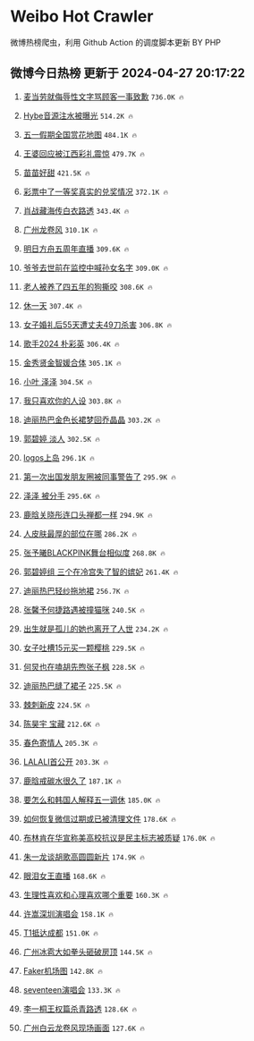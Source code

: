 # Weibo Hot Crawler 



微博热榜爬虫，利用 Github Action 的调度脚本更新 BY PHP 


## 微博今日热榜 更新于 2024-04-27 20:17:22 
1. [麦当劳就侮辱性文字骂顾客一事致歉](https://s.weibo.com/weibo?q=%23%E9%BA%A6%E5%BD%93%E5%8A%B3%E5%B0%B1%E4%BE%AE%E8%BE%B1%E6%80%A7%E6%96%87%E5%AD%97%E9%AA%82%E9%A1%BE%E5%AE%A2%E4%B8%80%E4%BA%8B%E8%87%B4%E6%AD%89%23&t=31&band_rank=1&Refer=top) `736.0K 🔥` 

1. [Hybe音源注水被曝光](https://s.weibo.com/weibo?q=%23Hybe%E9%9F%B3%E6%BA%90%E6%B3%A8%E6%B0%B4%E8%A2%AB%E6%9B%9D%E5%85%89%23&t=31&band_rank=2&Refer=top) `514.2K 🔥` 

1. [五一假期全国赏花地图](https://s.weibo.com/weibo?q=%23%E4%BA%94%E4%B8%80%E5%81%87%E6%9C%9F%E5%85%A8%E5%9B%BD%E8%B5%8F%E8%8A%B1%E5%9C%B0%E5%9B%BE%23&t=31&band_rank=3&Refer=top) `484.1K 🔥` 

1. [王婆回应被江西彩礼震惊](https://s.weibo.com/weibo?q=%23%E7%8E%8B%E5%A9%86%E5%9B%9E%E5%BA%94%E8%A2%AB%E6%B1%9F%E8%A5%BF%E5%BD%A9%E7%A4%BC%E9%9C%87%E6%83%8A%23&t=31&band_rank=4&Refer=top) `479.7K 🔥` 

1. [苗苗好甜](https://s.weibo.com/weibo?q=%E8%8B%97%E8%8B%97%E5%A5%BD%E7%94%9C&t=31&band_rank=5&Refer=top) `421.5K 🔥` 

1. [彩票中了一等奖真实的兑奖情况](https://s.weibo.com/weibo?q=%23%E5%BD%A9%E7%A5%A8%E4%B8%AD%E4%BA%86%E4%B8%80%E7%AD%89%E5%A5%96%E7%9C%9F%E5%AE%9E%E7%9A%84%E5%85%91%E5%A5%96%E6%83%85%E5%86%B5%23&t=31&band_rank=6&Refer=top) `372.1K 🔥` 

1. [肖战藏海传白衣路透](https://s.weibo.com/weibo?q=%23%E8%82%96%E6%88%98%E8%97%8F%E6%B5%B7%E4%BC%A0%E7%99%BD%E8%A1%A3%E8%B7%AF%E9%80%8F%23&t=31&band_rank=7&Refer=top) `343.4K 🔥` 

1. [广州龙卷风](https://s.weibo.com/weibo?q=%E5%B9%BF%E5%B7%9E%E9%BE%99%E5%8D%B7%E9%A3%8E&t=31&band_rank=8&Refer=top) `310.1K 🔥` 

1. [明日方舟五周年直播](https://s.weibo.com/weibo?q=%E6%98%8E%E6%97%A5%E6%96%B9%E8%88%9F%E4%BA%94%E5%91%A8%E5%B9%B4%E7%9B%B4%E6%92%AD&t=31&band_rank=9&Refer=top) `309.6K 🔥` 

1. [爷爷去世前在监控中喊孙女名字](https://s.weibo.com/weibo?q=%23%E7%88%B7%E7%88%B7%E5%8E%BB%E4%B8%96%E5%89%8D%E5%9C%A8%E7%9B%91%E6%8E%A7%E4%B8%AD%E5%96%8A%E5%AD%99%E5%A5%B3%E5%90%8D%E5%AD%97%23&t=31&band_rank=10&Refer=top) `309.0K 🔥` 

1. [老人被养了四五年的狗撕咬](https://s.weibo.com/weibo?q=%23%E8%80%81%E4%BA%BA%E8%A2%AB%E5%85%BB%E4%BA%86%E5%9B%9B%E4%BA%94%E5%B9%B4%E7%9A%84%E7%8B%97%E6%92%95%E5%92%AC%23&t=31&band_rank=11&Refer=top) `308.6K 🔥` 

1. [休一天](https://s.weibo.com/weibo?q=%E4%BC%91%E4%B8%80%E5%A4%A9&t=31&band_rank=12&Refer=top) `307.4K 🔥` 

1. [女子婚礼后55天遭丈夫49刀杀害](https://s.weibo.com/weibo?q=%23%E5%A5%B3%E5%AD%90%E5%A9%9A%E7%A4%BC%E5%90%8E55%E5%A4%A9%E9%81%AD%E4%B8%88%E5%A4%AB49%E5%88%80%E6%9D%80%E5%AE%B3%23&t=31&band_rank=13&Refer=top) `306.8K 🔥` 

1. [歌手2024 朴彩英](https://s.weibo.com/weibo?q=%E6%AD%8C%E6%89%8B2024%20%E6%9C%B4%E5%BD%A9%E8%8B%B1&t=31&band_rank=14&Refer=top) `306.4K 🔥` 

1. [金秀贤金智媛合体](https://s.weibo.com/weibo?q=%23%E9%87%91%E7%A7%80%E8%B4%A4%E9%87%91%E6%99%BA%E5%AA%9B%E5%90%88%E4%BD%93%23&t=31&band_rank=15&Refer=top) `305.1K 🔥` 

1. [小叶 泽泽](https://s.weibo.com/weibo?q=%E5%B0%8F%E5%8F%B6%20%E6%B3%BD%E6%B3%BD&t=31&band_rank=16&Refer=top) `304.5K 🔥` 

1. [我只喜欢你的人设](https://s.weibo.com/weibo?q=%E6%88%91%E5%8F%AA%E5%96%9C%E6%AC%A2%E4%BD%A0%E7%9A%84%E4%BA%BA%E8%AE%BE&t=31&band_rank=17&Refer=top) `303.8K 🔥` 

1. [迪丽热巴金色长裙梦回乔晶晶](https://s.weibo.com/weibo?q=%23%E8%BF%AA%E4%B8%BD%E7%83%AD%E5%B7%B4%E9%87%91%E8%89%B2%E9%95%BF%E8%A3%99%E6%A2%A6%E5%9B%9E%E4%B9%94%E6%99%B6%E6%99%B6%23&t=31&band_rank=18&Refer=top) `303.2K 🔥` 

1. [郭碧婷 淡人](https://s.weibo.com/weibo?q=%E9%83%AD%E7%A2%A7%E5%A9%B7%20%E6%B7%A1%E4%BA%BA&t=31&band_rank=19&Refer=top) `302.5K 🔥` 

1. [logos上岛](https://s.weibo.com/weibo?q=logos%E4%B8%8A%E5%B2%9B&t=31&band_rank=20&Refer=top) `296.1K 🔥` 

1. [第一次出国发朋友圈被同事警告了](https://s.weibo.com/weibo?q=%23%E7%AC%AC%E4%B8%80%E6%AC%A1%E5%87%BA%E5%9B%BD%E5%8F%91%E6%9C%8B%E5%8F%8B%E5%9C%88%E8%A2%AB%E5%90%8C%E4%BA%8B%E8%AD%A6%E5%91%8A%E4%BA%86%23&t=31&band_rank=21&Refer=top) `295.9K 🔥` 

1. [泽泽 被分手](https://s.weibo.com/weibo?q=%E6%B3%BD%E6%B3%BD%20%E8%A2%AB%E5%88%86%E6%89%8B&t=31&band_rank=22&Refer=top) `295.6K 🔥` 

1. [鹿晗关晓彤连口头禅都一样](https://s.weibo.com/weibo?q=%23%E9%B9%BF%E6%99%97%E5%85%B3%E6%99%93%E5%BD%A4%E8%BF%9E%E5%8F%A3%E5%A4%B4%E7%A6%85%E9%83%BD%E4%B8%80%E6%A0%B7%23&t=31&band_rank=23&Refer=top) `294.9K 🔥` 

1. [人皮肤最厚的部位在哪](https://s.weibo.com/weibo?q=%23%E4%BA%BA%E7%9A%AE%E8%82%A4%E6%9C%80%E5%8E%9A%E7%9A%84%E9%83%A8%E4%BD%8D%E5%9C%A8%E5%93%AA%23&t=31&band_rank=24&Refer=top) `286.2K 🔥` 

1. [张予曦BLACKPINK舞台相似度](https://s.weibo.com/weibo?q=%23%E5%BC%A0%E4%BA%88%E6%9B%A6BLACKPINK%E8%88%9E%E5%8F%B0%E7%9B%B8%E4%BC%BC%E5%BA%A6%23&t=31&band_rank=25&Refer=top) `268.8K 🔥` 

1. [郭碧婷组 三个在冷宫失了智的嫔妃](https://s.weibo.com/weibo?q=%E9%83%AD%E7%A2%A7%E5%A9%B7%E7%BB%84%20%E4%B8%89%E4%B8%AA%E5%9C%A8%E5%86%B7%E5%AE%AB%E5%A4%B1%E4%BA%86%E6%99%BA%E7%9A%84%E5%AB%94%E5%A6%83&t=31&band_rank=26&Refer=top) `261.4K 🔥` 

1. [迪丽热巴轻纱拖地裙](https://s.weibo.com/weibo?q=%23%E8%BF%AA%E4%B8%BD%E7%83%AD%E5%B7%B4%E8%BD%BB%E7%BA%B1%E6%8B%96%E5%9C%B0%E8%A3%99%23&t=31&band_rank=27&Refer=top) `256.7K 🔥` 

1. [张馨予何捷路遇被撞猫咪](https://s.weibo.com/weibo?q=%23%E5%BC%A0%E9%A6%A8%E4%BA%88%E4%BD%95%E6%8D%B7%E8%B7%AF%E9%81%87%E8%A2%AB%E6%92%9E%E7%8C%AB%E5%92%AA%23&t=31&band_rank=28&Refer=top) `240.5K 🔥` 

1. [出生就是孤儿的她也离开了人世](https://s.weibo.com/weibo?q=%23%E5%87%BA%E7%94%9F%E5%B0%B1%E6%98%AF%E5%AD%A4%E5%84%BF%E7%9A%84%E5%A5%B9%E4%B9%9F%E7%A6%BB%E5%BC%80%E4%BA%86%E4%BA%BA%E4%B8%96%23&t=31&band_rank=29&Refer=top) `234.2K 🔥` 

1. [女子吐槽15元买一颗樱桃](https://s.weibo.com/weibo?q=%23%E5%A5%B3%E5%AD%90%E5%90%90%E6%A7%BD15%E5%85%83%E4%B9%B0%E4%B8%80%E9%A2%97%E6%A8%B1%E6%A1%83%23&t=31&band_rank=30&Refer=top) `229.5K 🔥` 

1. [何炅也在嗑胡先煦张子枫](https://s.weibo.com/weibo?q=%23%E4%BD%95%E7%82%85%E4%B9%9F%E5%9C%A8%E5%97%91%E8%83%A1%E5%85%88%E7%85%A6%E5%BC%A0%E5%AD%90%E6%9E%AB%23&t=31&band_rank=31&Refer=top) `228.5K 🔥` 

1. [迪丽热巴缝了裙子](https://s.weibo.com/weibo?q=%23%E8%BF%AA%E4%B8%BD%E7%83%AD%E5%B7%B4%E7%BC%9D%E4%BA%86%E8%A3%99%E5%AD%90%23&t=31&band_rank=32&Refer=top) `225.5K 🔥` 

1. [棘刺新皮](https://s.weibo.com/weibo?q=%E6%A3%98%E5%88%BA%E6%96%B0%E7%9A%AE&t=31&band_rank=33&Refer=top) `224.5K 🔥` 

1. [陈昊宇 宝藏](https://s.weibo.com/weibo?q=%E9%99%88%E6%98%8A%E5%AE%87%20%E5%AE%9D%E8%97%8F&t=31&band_rank=34&Refer=top) `212.6K 🔥` 

1. [春色寄情人](https://s.weibo.com/weibo?q=%E6%98%A5%E8%89%B2%E5%AF%84%E6%83%85%E4%BA%BA&t=31&band_rank=35&Refer=top) `205.3K 🔥` 

1. [LALALI首公开](https://s.weibo.com/weibo?q=LALALI%E9%A6%96%E5%85%AC%E5%BC%80&t=31&band_rank=36&Refer=top) `203.3K 🔥` 

1. [鹿晗戒碳水很久了](https://s.weibo.com/weibo?q=%23%E9%B9%BF%E6%99%97%E6%88%92%E7%A2%B3%E6%B0%B4%E5%BE%88%E4%B9%85%E4%BA%86%23&t=31&band_rank=37&Refer=top) `187.1K 🔥` 

1. [要怎么和韩国人解释五一调休](https://s.weibo.com/weibo?q=%23%E8%A6%81%E6%80%8E%E4%B9%88%E5%92%8C%E9%9F%A9%E5%9B%BD%E4%BA%BA%E8%A7%A3%E9%87%8A%E4%BA%94%E4%B8%80%E8%B0%83%E4%BC%91%23&t=31&band_rank=38&Refer=top) `185.0K 🔥` 

1. [如何恢复微信过期或已被清理文件](https://s.weibo.com/weibo?q=%23%E5%A6%82%E4%BD%95%E6%81%A2%E5%A4%8D%E5%BE%AE%E4%BF%A1%E8%BF%87%E6%9C%9F%E6%88%96%E5%B7%B2%E8%A2%AB%E6%B8%85%E7%90%86%E6%96%87%E4%BB%B6%23&t=31&band_rank=39&Refer=top) `178.6K 🔥` 

1. [布林肯在华宣称美高校抗议是民主标志被质疑](https://s.weibo.com/weibo?q=%23%E5%B8%83%E6%9E%97%E8%82%AF%E5%9C%A8%E5%8D%8E%E5%AE%A3%E7%A7%B0%E7%BE%8E%E9%AB%98%E6%A0%A1%E6%8A%97%E8%AE%AE%E6%98%AF%E6%B0%91%E4%B8%BB%E6%A0%87%E5%BF%97%E8%A2%AB%E8%B4%A8%E7%96%91%23&t=31&band_rank=40&Refer=top) `176.0K 🔥` 

1. [朱一龙谈胡歌高圆圆新片](https://s.weibo.com/weibo?q=%23%E6%9C%B1%E4%B8%80%E9%BE%99%E8%B0%88%E8%83%A1%E6%AD%8C%E9%AB%98%E5%9C%86%E5%9C%86%E6%96%B0%E7%89%87%23&t=31&band_rank=41&Refer=top) `174.9K 🔥` 

1. [眼泪女王直播](https://s.weibo.com/weibo?q=%E7%9C%BC%E6%B3%AA%E5%A5%B3%E7%8E%8B%E7%9B%B4%E6%92%AD&t=31&band_rank=42&Refer=top) `168.6K 🔥` 

1. [生理性喜欢和心理喜欢哪个重要](https://s.weibo.com/weibo?q=%23%E7%94%9F%E7%90%86%E6%80%A7%E5%96%9C%E6%AC%A2%E5%92%8C%E5%BF%83%E7%90%86%E5%96%9C%E6%AC%A2%E5%93%AA%E4%B8%AA%E9%87%8D%E8%A6%81%23&t=31&band_rank=43&Refer=top) `160.3K 🔥` 

1. [许嵩深圳演唱会](https://s.weibo.com/weibo?q=%E8%AE%B8%E5%B5%A9%E6%B7%B1%E5%9C%B3%E6%BC%94%E5%94%B1%E4%BC%9A&t=31&band_rank=44&Refer=top) `158.1K 🔥` 

1. [T1抵达成都](https://s.weibo.com/weibo?q=%23T1%E6%8A%B5%E8%BE%BE%E6%88%90%E9%83%BD%23&t=31&band_rank=45&Refer=top) `151.0K 🔥` 

1. [广州冰雹大如拳头砸破房顶](https://s.weibo.com/weibo?q=%23%E5%B9%BF%E5%B7%9E%E5%86%B0%E9%9B%B9%E5%A4%A7%E5%A6%82%E6%8B%B3%E5%A4%B4%E7%A0%B8%E7%A0%B4%E6%88%BF%E9%A1%B6%23&t=31&band_rank=46&Refer=top) `144.5K 🔥` 

1. [Faker机场图](https://s.weibo.com/weibo?q=%23Faker%E6%9C%BA%E5%9C%BA%E5%9B%BE%23&t=31&band_rank=47&Refer=top) `142.8K 🔥` 

1. [seventeen演唱会](https://s.weibo.com/weibo?q=seventeen%E6%BC%94%E5%94%B1%E4%BC%9A&t=31&band_rank=48&Refer=top) `133.3K 🔥` 

1. [李一桐王权篇杀青路透](https://s.weibo.com/weibo?q=%23%E6%9D%8E%E4%B8%80%E6%A1%90%E7%8E%8B%E6%9D%83%E7%AF%87%E6%9D%80%E9%9D%92%E8%B7%AF%E9%80%8F%23&t=31&band_rank=49&Refer=top) `128.6K 🔥` 

1. [广州白云龙卷风现场画面](https://s.weibo.com/weibo?q=%23%E5%B9%BF%E5%B7%9E%E7%99%BD%E4%BA%91%E9%BE%99%E5%8D%B7%E9%A3%8E%E7%8E%B0%E5%9C%BA%E7%94%BB%E9%9D%A2%23&t=31&band_rank=50&Refer=top) `127.6K 🔥` 

